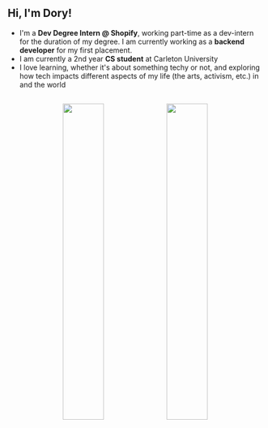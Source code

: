 ## Hi, I'm Dory!
- I'm a **Dev Degree Intern @ Shopify**, working part-time as a dev-intern for the duration of my degree. I am currently working as a **backend developer** for my first placement.
- I am currently a 2nd year **CS student** at Carleton University
- I love learning, whether it's about something techy or not, and exploring how tech impacts different aspects of my life (the arts, activism, etc.) in and the world
## 
<!--
![Dory's GitHub stats](https://github-readme-stats-eight-gamma-35.vercel.app/api?username=doryzx&theme=merko&show_icons=true&count_private=true&hide=stars&show=prs_merged)
![Dory's GitHub stats](https://github-readme-streak-stats.herokuapp.com?user=doryzx&theme=merko)
-->

<p align="center">
  <img height="40%" width="auto" src="https://github-readme-stats-eight-gamma-35.vercel.app/api?username=doryzx&theme=shadow_green&show_icons=true&count_private=true&hide=stars&show=prs_merged&hide_border=true">
  <img height="40%" width="auto" src="https://github-readme-streak-stats.herokuapp.com?user=doryzx&theme=shadow_green&hide_border=true">
</p>
<!--
**doryzx/doryzx** is a ✨ _special_ ✨ repository because its `README.md` (this file) appears on your GitHub profile.

Here are some ideas to get you started:

- 🔭 I’m currently working on ...
- 🌱 I’m currently learning ...
- 👯 I’m looking to collaborate on ...
- 🤔 I’m looking for help with ...
- 💬 Ask me about ...
- 📫 How to reach me: ...
- 😄 Pronouns: ...
- ⚡ Fun fact: ...
-->
